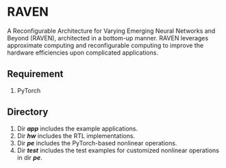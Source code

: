 # RAVEN
A Reconfigurable Architecture for Varying Emerging Neural Networks and Beyond (RAVEN), architected in a bottom-up manner.
RAVEN leverages approximate computing and reconfigurable computing to improve the hardware efficiencies upon complicated applications.

## Requirement
1. PyTorch

## Directory
1. Dir **_app_**  includes the example applications.
2. Dir **_hw_**   includes the RTL implementations.
3. Dir **_pe_**   includes the PyTorch-based nonlinear operations.
4. Dir **_test_** includes the test examples for customized nonlinear operations in dir **_pe_**.

